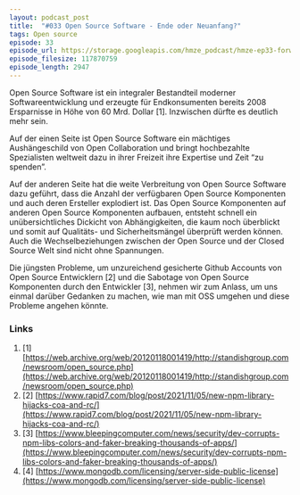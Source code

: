 ```yaml
---
layout: podcast_post
title:  "#033 Open Source Software - Ende oder Neuanfang?"
tags: Open source
episode: 33
episode_url: https://storage.googleapis.com/hmze_podcast/hmze-ep33-forward.mp3
episode_filesize: 117870759
episode_length: 2947
---
```


Open Source Software ist ein integraler Bestandteil moderner Softwareentwicklung und erzeugte für Endkonsumenten bereits 2008 Ersparnisse in Höhe von 60 Mrd. Dollar [1]. Inzwischen dürfte es deutlich mehr sein.

Auf der einen Seite ist Open Source Software ein mächtiges Aushängeschild von Open Collaboration und bringt hochbezahlte Spezialisten weltweit dazu in ihrer Freizeit ihre Expertise und Zeit “zu spenden”.

Auf der anderen Seite hat die weite Verbreitung von Open Source Software dazu geführt, dass die Anzahl der verfügbaren Open Source Komponenten und auch deren Ersteller explodiert ist. Das Open Source Komponenten auf anderen Open Source Komponenten aufbauen, entsteht schnell ein unübersichtliches Dickicht von Abhängigkeiten, die kaum noch überblickt und somit auf Qualitäts- und Sicherheitsmängel überprüft werden können. Auch die Wechselbeziehungen zwischen der Open Source und der Closed Source Welt sind nicht ohne Spannungen.

Die jüngsten Probleme, um unzureichend gesicherte Github Accounts von Open Source Entwicklern [2] und die Sabotage von Open Source Komponenten durch den Entwickler [3], nehmen wir zum Anlass, um uns einmal darüber Gedanken zu machen, wie man mit OSS umgehen und diese Probleme angehen könnte.

### Links ###
1. [1] [https://web.archive.org/web/20120118001419/http://standishgroup.com/newsroom/open_source.php](https://web.archive.org/web/20120118001419/http://standishgroup.com/newsroom/open_source.php)
2. [2] [https://www.rapid7.com/blog/post/2021/11/05/new-npm-library-hijacks-coa-and-rc/](https://www.rapid7.com/blog/post/2021/11/05/new-npm-library-hijacks-coa-and-rc/)
3. [3] [https://www.bleepingcomputer.com/news/security/dev-corrupts-npm-libs-colors-and-faker-breaking-thousands-of-apps/](https://www.bleepingcomputer.com/news/security/dev-corrupts-npm-libs-colors-and-faker-breaking-thousands-of-apps/)
4. [4] [https://www.mongodb.com/licensing/server-side-public-license](https://www.mongodb.com/licensing/server-side-public-license)